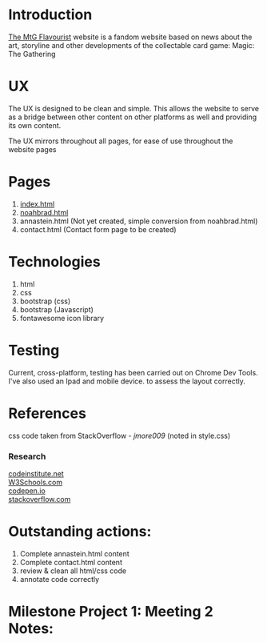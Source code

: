 # Introduction

[The MtG Flavourist](https://jpmurdie.github.io/Milestone-Project-1-Art-Blog/) website is a fandom website based on news about
the art, storyline and other developments of the collectable card 
game: Magic: The Gathering

# UX

The UX is designed to be clean and simple. This allows the website to serve
as a bridge between other content on other platforms as well and providing its
own content.

The UX mirrors throughout all pages, for ease of use throughout the website 
pages

# Pages

1.  [index.html](https://jpmurdie.github.io/Milestone-Project-1-Art-Blog/)
2.  [noahbrad.html](https://vfs.cloud9.us-east-1.amazonaws.com/vfs/c78fc8fbce274c6189c17f721f515c94/preview/noahbrad.html)
3.  annastein.html (Not yet created, simple conversion from noahbrad.html)
4.  contact.html (Contact form page to be created)

# Technologies

1. html
2. css
3. bootstrap (css)
4. bootstrap (Javascript)
5. fontawesome icon library

# Testing

Current, cross-platform, testing has been carried out on Chrome Dev Tools.
I've also used an Ipad and mobile device. to assess the layout correctly.

# References

css code taken from StackOverflow - *jmore009* (noted in style.css)

### Research

[codeinstitute.net](https://courses.codeinstitute.net/program/FullstackWebDeveloper)  
[W3Schools.com](https://www.w3schools.com)  
[codepen.io](https://codepen.io)  
[stackoverflow.com](https://stackoverflow.com)  

# Outstanding actions:

1. Complete annastein.html content
2. Complete contact.html content
3. review & clean all html/css code
4. annotate code correctly

# Milestone Project 1: Meeting 2 Notes:






